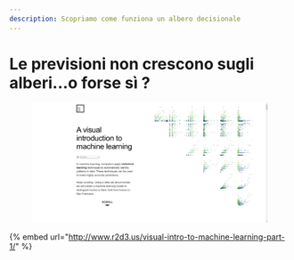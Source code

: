 ```yaml
---
description: Scopriamo come funziona un albero decisionale
---
```


# Le previsioni non crescono sugli alberi...o forse sì ?

<figure><img src="../.gitbook/assets/image (16).png" alt=""><figcaption></figcaption></figure>

{% embed url="http://www.r2d3.us/visual-intro-to-machine-learning-part-1/" %}
